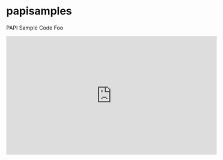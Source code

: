 # papisamples
PAPI Sample Code
Foo

<iframe width="560" height="315" src="https://www.youtube.com/embed/videoseries?list=PL01azkzCBGf8AqL7aDnCZRFjqzuVbOXc1&amp;ecver=1" frameborder="0" allow="autoplay; encrypted-media" allowfullscreen></iframe>
